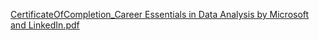 [CertificateOfCompletion_Career Essentials in Data Analysis by Microsoft and LinkedIn.pdf](https://github.com/GBlanch/Portfolio/files/12502104/CertificateOfCompletion_Career.Essentials.in.Data.Analysis.by.Microsoft.and.LinkedIn.pdf)
